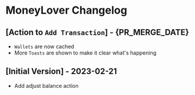 # MoneyLover Changelog

## [Action to `Add Transaction`] - {PR_MERGE_DATE}

- `Wallets` are now cached
- More `Toasts` are shown to make it clear what's happening

## [Initial Version] - 2023-02-21

- Add adjust balance action
